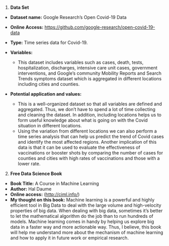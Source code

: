 1. **Data Set**
- **Dataset name:** Google Research’s Open Covid-19 Data 
- **Online Access:** https://github.com/google-research/open-covid-19-data
- **Type:** Time series data for Covid-19. 
- **Variables:** 
    - This dataset includes variables such as cases, death, tests, hospitalization, discharges, intensive care unit cases, government interventions, and Google’s community Mobility Reports and Search Trends symptoms dataset which is aggregated in different locations including cities and counties. 
    
- **Potential application and values:**
    - This is a well-organized dataset so that all variables are defined and aggregated. Thus, we don’t have to spend a lot of time collecting and cleaning the dataset. 
In addition, including locations helps us to form useful knowledge about what is going on with the Covid situation in different locations. 
     - Using the variation from different locations we can also perform a time series analysis that can help us predict the trend of Covid cases and identify the most affected regions. Another implication of this data is that it can be used to evaluate the effectiveness of vaccinations or booster shots by comparing the number of cases for counties and cities with high rates of vaccinations and those with a lower rate. 

2. **Free Data Science Book**
- **Book Title:** A Course in Machine Learning
- **Author:** Hal Daume 
- **Online access:** (http://ciml.info/)
- **My thought on this book:** Machine learning is a powerful and highly efficient tool in Big Data to deal with the large volume and high-velocity properties of big data. When dealing with big data, sometimes it’s better to let the mathematical algorithm do the job than to run hundreds of models. Machine learning comes in handy by helping us explore big data in a faster way and more actionable way. Thus, I believe, this book will help me understand more about the mechanism of machine learning and how to apply it in future work or empirical research. 
